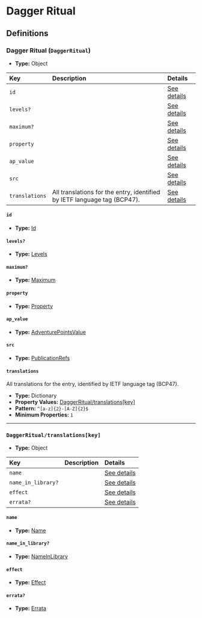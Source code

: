 # Dagger Ritual

## Definitions

### <a name="DaggerRitual"></a> Dagger Ritual (`DaggerRitual`)

- **Type:** Object

Key | Description | Details
:-- | :-- | :--
`id` |  | <a href="#DaggerRitual/id">See details</a>
`levels?` |  | <a href="#DaggerRitual/levels">See details</a>
`maximum?` |  | <a href="#DaggerRitual/maximum">See details</a>
`property` |  | <a href="#DaggerRitual/property">See details</a>
`ap_value` |  | <a href="#DaggerRitual/ap_value">See details</a>
`src` |  | <a href="#DaggerRitual/src">See details</a>
`translations` | All translations for the entry, identified by IETF language tag (BCP47). | <a href="#DaggerRitual/translations">See details</a>

#### <a name="DaggerRitual/id"></a> `id`

- **Type:** <a href="../_Activatable.md#Id">Id</a>

#### <a name="DaggerRitual/levels"></a> `levels?`

- **Type:** <a href="../_Activatable.md#Levels">Levels</a>

#### <a name="DaggerRitual/maximum"></a> `maximum?`

- **Type:** <a href="../_Activatable.md#Maximum">Maximum</a>

#### <a name="DaggerRitual/property"></a> `property`

- **Type:** <a href="../_Activatable.md#Property">Property</a>

#### <a name="DaggerRitual/ap_value"></a> `ap_value`

- **Type:** <a href="../_Activatable.md#AdventurePointsValue">AdventurePointsValue</a>

#### <a name="DaggerRitual/src"></a> `src`

- **Type:** <a href="../source/_PublicationRef.md#PublicationRefs">PublicationRefs</a>

#### <a name="DaggerRitual/translations"></a> `translations`

All translations for the entry, identified by IETF language tag (BCP47).

- **Type:** Dictionary
- **Property Values:** <a href="#DaggerRitual/translations[key]">DaggerRitual/translations[key]</a>
- **Pattern:** `^[a-z]{2}-[A-Z]{2}$`
- **Minimum Properties:** `1`

---

### <a name="DaggerRitual/translations[key]"></a> `DaggerRitual/translations[key]`

- **Type:** Object

Key | Description | Details
:-- | :-- | :--
`name` |  | <a href="#DaggerRitual/translations[key]/name">See details</a>
`name_in_library?` |  | <a href="#DaggerRitual/translations[key]/name_in_library">See details</a>
`effect` |  | <a href="#DaggerRitual/translations[key]/effect">See details</a>
`errata?` |  | <a href="#DaggerRitual/translations[key]/errata">See details</a>

#### <a name="DaggerRitual/translations[key]/name"></a> `name`

- **Type:** <a href="../_Activatable.md#Name">Name</a>

#### <a name="DaggerRitual/translations[key]/name_in_library"></a> `name_in_library?`

- **Type:** <a href="../_Activatable.md#NameInLibrary">NameInLibrary</a>

#### <a name="DaggerRitual/translations[key]/effect"></a> `effect`

- **Type:** <a href="../_Activatable.md#Effect">Effect</a>

#### <a name="DaggerRitual/translations[key]/errata"></a> `errata?`

- **Type:** <a href="../source/_Erratum.md#Errata">Errata</a>
